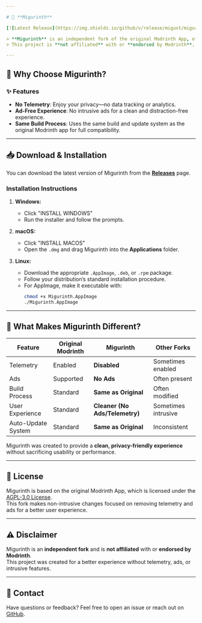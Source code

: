 ```yaml
---

# 🌱 **Migurinth**

[![Latest Release](https://img.shields.io/github/v/release/miguvt/migurinth?color=brightgreen&label=Latest%20Release)](https://github.com/miguvt/migurinth/releases)

> **Migurinth** is an independent fork of the original Modrinth App, offering a **cleaner, privacy-focused experience** by removing telemetry and ads.  
> This project is **not affiliated** with or **endorsed by Modrinth**.

---
```


## 🚀 **Why Choose Migurinth?**

### ✨ **Features**

- **No Telemetry**: Enjoy your privacy—no data tracking or analytics.
- **Ad-Free Experience**: No intrusive ads for a clean and distraction-free experience.
- **Same Build Process**: Uses the same build and update system as the original Modrinth app for full compatibility.

---

## 📥 **Download & Installation**

You can download the latest version of Migurinth from the [**Releases**](https://github.com/miguvt/migurinth/releases) page.

### **Installation Instructions**

1. **Windows:**

   - Click "INSTALL WINDOWS"
   - Run the installer and follow the prompts.

2. **macOS:**

   - Click "INSTALL MACOS"
   - Open the `.dmg` and drag Migurinth into the **Applications** folder.

3. **Linux:**
   - Download the appropriate `.AppImage`, `.deb`, or `.rpm` package.
   - Follow your distribution’s standard installation procedure.
   - For AppImage, make it executable with:
     ```bash
     chmod +x Migurinth.AppImage
     ./Migurinth.AppImage
     ```

---

## 🌟 **What Makes Migurinth Different?**

| Feature            | Original Modrinth | **Migurinth**                  | Other Forks         |
| ------------------ | ----------------- | ------------------------------ | ------------------- |
| Telemetry          | Enabled           | **Disabled**                   | Sometimes enabled   |
| Ads                | Supported         | **No Ads**                     | Often present       |
| Build Process      | Standard          | **Same as Original**           | Often modified      |
| User Experience    | Standard          | **Cleaner (No Ads/Telemetry)** | Sometimes intrusive |
| Auto-Update System | Standard          | **Same as Original**           | Inconsistent        |

Migurinth was created to provide a **clean, privacy-friendly experience** without sacrificing usability or performance.

---

## 📄 **License**

Migurinth is based on the original Modrinth App, which is licensed under the [AGPL-3.0 License](https://github.com/modrinth/code/blob/main/apps/app/LICENSE).  
This fork makes non-intrusive changes focused on removing telemetry and ads for a better user experience.

---

## ⚠️ **Disclaimer**

Migurinth is an **independent fork** and is **not affiliated** with or **endorsed by Modrinth**.  
This project was created for a better experience without telemetry, ads, or intrusive features.

---

## 📧 **Contact**

Have questions or feedback? Feel free to open an issue or reach out on [GitHub](https://github.com/miguvt/migurinth).
